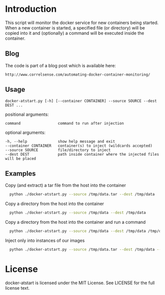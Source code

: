 # Introduction

This script will monitor the docker service for new containers being started.<br />
When a new container is started, a specified file (or directory) will be copied into it and (optionally) a command will be executed inside the container.<br />

## Blog

The code is part of a blog post which is available here: 

    http://www.correlsense.com/automating-docker-container-monitoring/

## Usage

    docker-atstart.py [-h] [--container CONTAINER] --source SOURCE --dest DEST ...

positional arguments:

    command                 command to run after injection

optional arguments:

    -h, --help              show help message and exit
    --container CONTAINER   container(s) to inject (wildcards accepted)
    --source SOURCE         file/directory to inject
    --dest DEST             path inside container where the injected files will be placed

## Examples

Copy (and extract) a tar file from the host into the container
```bash
  python ./docker-atstart.py --source /tmp/data.tar --dest /tmp/data
```
Copy a directory from the host into the container
```bash
  python ./docker-atstart.py --source /tmp/data --dest /tmp/data
```
Copy a directory from the host into the container and run a command
```bash
  python ./docker-atstart.py --source /tmp/data --dest /tmp/data /tmp/data/process_data
```
Inject only into instances of our images
```bash
  python ./docker-atstart.py --source /tmp/data.tar --dest /tmp/data --container 'my-*'
```
# License

docker-atstart is licensed under the MIT License. See LICENSE for the full license text.
